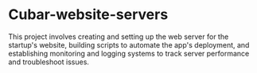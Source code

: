 # Cubar-website-servers
This project involves creating and setting up the web server for the startup's website, building scripts to automate the app's deployment, and establishing monitoring and logging systems to track server performance and troubleshoot issues.
